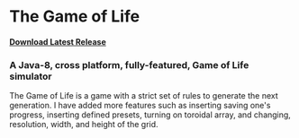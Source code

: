 # The Game of Life
#### [Download Latest Release](Link)

### A Java-8, cross platform, fully-featured, Game of Life simulator

The Game of Life is a game with a strict set of rules to generate the next generation. I have added more features such as inserting saving one's progress, inserting defined presets, turning on toroidal array, and changing, resolution, width, and height of the grid.

